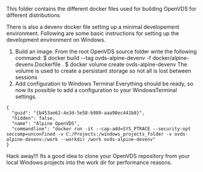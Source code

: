 This folder contains the different docker files used for building OpenVDS for different distributions

There is also a devenv docker file setting up a minimal developement environment. Following are some basic instructions for setting up the development environment on Windows.

1. Build an image.
From the root OpenVDS source folder write the following command:
$ docker build --tag ovds-alpine-devenv -f docker/alpine-devenv.Dockerfile .
$ docker volume create ovds-alpine-devenv
The volume is used to create a persistant storage so not all is lost between sessions
2. Add configuration to Windows Terminal
Everything should be ready, so now its possible to add a configuration to your WindowsTerminal settings.
```
{
  "guid": "{b453ae62-4e3d-5e58-b989-aaa98ec441b8}",
  "hidden": false,
  "name": "Alpine OpenVDS",
  "commandline": "docker run -it --cap-add=SYS_PTRACE --security-opt seccomp=unconfined -v C:/Projects:/windows_projects_folder -v ovds-alpine-devenv:/work --workdir /work ovds-alpine-devenv"
}
```
Hack away!!!
Its a good idea to clone your OpenVDS repository from your local Windows projects into the work dir for performance reasons.
